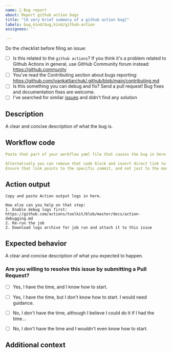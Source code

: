 ```yaml
---
name: 🦠 Bug report
about: Report github action bugs
title: "[A very brief summary of a github action bug]"
labels: bug,kind/bug,kind/github-action
assignees: ''

---
```

<!-- Before submitting a new issue, please make sure that the same issue has not been created already -->

Do the checklist before filing an issue:

 * [ ] Is this related to the `github actions`?
       If you think it's a problem related to Github Actions in general, use GitHub Community forum instead: https://github.community
 * [ ] You've read the Contributing section about bugs reporting: https://github.com/ivankatliarchuk/.github/blob/main/contributing.md
 * [ ] Is this something you can debug and fix? Send a pull request! Bug fixes and documentation fixes are welcome.
 * [ ] I've searched for similar [issues](../issues) and didn't find any solution

## Description

A clear and concise description of what the bug is.

## Workflow code

```yaml
Paste that part of your workflow yaml file that causes the bug in here.

Alternatively you can remove that code block and insert direct link to your workflow file.
Ensure that link points to the specific commit, and not just to the master branch.
```

## Action output

```
Copy and paste Action output logs in here.

How else can you help on that step:
1. Enable debug logs first: https://github.com/actions/toolkit/blob/master/docs/action-debugging.md
2. Re-run the job
2. Download logs archive for job run and attach it to this issue
```

## Expected behavior

A clear and concise description of what you expected to happen.

### Are you willing to resolve this issue by submitting a Pull Request?

<!--
  Remember that first-time contributors are welcome! 🙌
-->

- [ ] Yes, I have the time, and I know how to start.
- [ ] Yes, I have the time, but I don't know how to start. I would need guidance.
- [ ] No, I don't have the time, although I believe I could do it if I had the time...
- [ ] No, I don't have the time and I wouldn't even know how to start.


<!--
  👋 Have a great day and thank you for the documentation problem report!
-->

## Additional context

<!-- Add any other context about the problem here. -->
